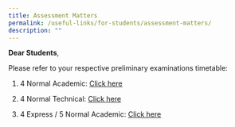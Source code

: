 ```yaml
---
title: Assessment Matters
permalink: /useful-links/for-students/assessment-matters/
description: ""
---
```

**Dear Students**, 

Please refer to your respective preliminary examinations timetable:

1) 4 Normal Academic: [Click here](/files/2023%20prelims%204n-examination%20schedule%20v2.pdf)

2) 4 Normal Technical: [Click here](/files/2023%20prelims%204nt%20examination%20schedule.pdf)

3) 4 Express / 5 Normal Academic: [Click here](/files/2023-prelims-4e5n-examination%20schedule%20-v2.pdf)